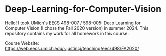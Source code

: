 # Deep-Learning-for-Computer-Vision
Hello! I took UMich's EECS 498-007 / 598-005: Deep Learning for Computer Vision (I chose the Fall 2020 version) in summer 2024. This repository contains my work for all homework in this course.

Course Website: https://web.eecs.umich.edu/~justincj/teaching/eecs498/FA2020/
